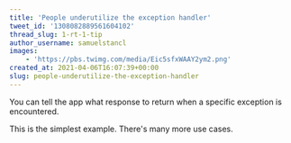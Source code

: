 ```yaml
---
title: 'People underutilize the exception handler'
tweet_id: '1308082889561604102'
thread_slug: 1-rt-1-tip
author_username: samuelstancl
images:
    - 'https://pbs.twimg.com/media/Eic5sfxWAAY2ym2.png'
created_at: 2021-04-06T16:07:39+00:00
slug: people-underutilize-the-exception-handler
---
```


You can tell the app what response to return when a specific exception is encountered.

This is the simplest example. There's many more use cases.